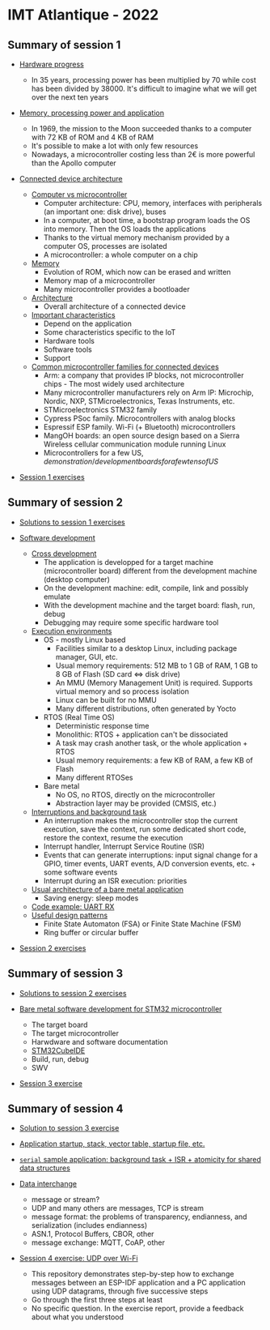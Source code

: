 # IMT Atlantique - 2022

## Summary of session 1

* [Hardware progress](https://pascalbod.github.io/iot-en-presentation/connectedDevice.html#/device-2)
    * In 35 years, processing power has been multiplied by 70 while cost has been divided by 38000. It's difficult to imagine what we will get over the next ten years
* [Memory, processing power and application](https://pascalbod.github.io/iot-en-presentation/connectedDevice.html#/device-3)
  * In 1969, the mission to the Moon succeeded thanks to a computer with 72 KB of ROM and 4 KB of RAM
  * It's possible to make a lot with only few resources
  * Nowadays, a microcontroller costing less than 2€ is more powerful than the Apollo computer
* [Connected device architecture](https://pascalbod.github.io/iot-en-presentation/connectedDevice.html#/device-4)
  * [Computer vs microcontroller](https://pascalbod.github.io/iot-en-presentation/connectedDevice.html#/4/1)
    * Computer architecture: CPU, memory, interfaces with peripherals (an important one: disk drive), buses
    * In a computer, at boot time, a bootstrap program loads the OS into memory. Then the OS loads the applications
    * Thanks to the virtual memory mechanism provided by a computer OS, processes are isolated
    * A microcontroller: a whole computer on a chip
  * [Memory](https://pascalbod.github.io/iot-en-presentation/connectedDevice.html#/4/6)
    * Evolution of ROM, which now can be erased and written
    * Memory map of a microcontroller
    * Many microcontroller provides a bootloader
  * [Architecture](https://pascalbod.github.io/iot-en-presentation/connectedDevice.html#/4/9)
    * Overall architecture of a connected device
  * [Important characteristics](https://pascalbod.github.io/iot-en-presentation/connectedDevice.html#/4/11)
    * Depend on the application
    * Some characteristics specific to the IoT
    * Hardware tools
    * Software tools
    * Support
  * [Common microcontroller families for connected devices](https://pascalbod.github.io/iot-en-presentation/connectedDevice.html#/4/16)
    * Arm: a company that provides IP blocks, not microcontroller chips - The most widely used architecture
    * Many microcontroller manufacturers rely on Arm IP: Microchip, Nordic, NXP, STMicroelectronics, Texas Instruments, etc.
    * STMicroelectronics STM32 family
    * Cypress PSoc family. Microcontrollers with analog blocks
    * Espressif ESP family. Wi-Fi (+ Bluetooth) microcontrollers
    * MangOH boards: an open source design based on a Sierra Wireless cellular communication module running Linux
    * Microcontrollers for a few US$, demonstration/development boards for a few tens of US$

* [Session 1 exercises](session1Exercises.md)

## Summary of session 2

* [Solutions to session 1 exercises](https://github.com/PascalBod/IMTAtlantique-2022/tree/main/session1Solutions)

* [Software development](https://pascalbod.github.io/iot-en-presentation/connectedDevice.html#/device-7)
  * [Cross development](https://pascalbod.github.io/iot-en-presentation/connectedDevice.html#/7/1)
    * The application is developped for a target machine (microcontroller board) different from the development machine (desktop computer)
    * On the development machine: edit, compile, link and possibly emulate
    * With the development machine and the target board: flash, run, debug
    * Debugging may require some specific hardware tool
  * [Execution environments](https://pascalbod.github.io/iot-en-presentation/connectedDevice.html#/7/5)
    * OS - mostly Linux based
      * Facilities similar to a desktop Linux, including package manager, GUI, etc.
      * Usual memory requirements: 512 MB to 1 GB of RAM, 1 GB to 8 GB of Flash (SD card <=> disk drive)
      * An MMU (Memory Management Unit) is required. Supports virtual memory and so process isolation
      * Linux can be built for no MMU
      * Many different distributions, often generated by Yocto
    * RTOS (Real Time OS)
      * Deterministic response time
      * Monolithic: RTOS + application can't be dissociated
      * A task may crash another task, or the whole application + RTOS
      * Usual memory requirements: a few KB of RAM, a few KB of Flash
      * Many different RTOSes
    * Bare metal
      * No OS, no RTOS, directly on the microcontroller
      * Abstraction layer may be provided (CMSIS, etc.)
  * [Interruptions and background task](https://pascalbod.github.io/iot-en-presentation/connectedDevice.html#/7/23)
    * An interruption makes the microcontroller stop the current execution, save the context, run some dedicated short code, restore the context, resume the execution
    * Interrupt handler, Interrupt Service Routine (ISR)
    * Events that can generate interruptions: input signal change for a GPIO, timer events, UART events, A/D conversion events, etc. + some software events
    * Interrupt during an ISR execution: priorities
  * [Usual architecture of a bare metal application](https://pascalbod.github.io/iot-en-presentation/connectedDevice.html#/7/36)
    * Saving energy: sleep modes
  * [Code example: UART RX](https://pascalbod.github.io/iot-en-presentation/connectedDevice.html#/7/47)
  * [Useful design patterns](https://pascalbod.github.io/iot-en-presentation/connectedDevice.html#/7/54)
    * Finite State Automaton (FSA) or Finite State Machine (FSM)
    * Ring buffer or circular buffer

* [Session 2 exercises](session2Exercises.md)

## Summary of session 3

* [Solutions to session 2 exercises](https://github.com/PascalBod/IMTAtlantique-2022/tree/main/session2Solutions)

* [Bare metal software development for STM32 microcontroller](https://pascalbod.github.io/stm32-dev-en-presentation/)
  * The target board
  * The target microcontroller
  * Harwdware and software documentation
  * [STM32CubeIDE](https://pascalbod.github.io/stm32-dev-en-presentation/#/21)
  * Build, run, debug
  * SWV

* [Session 3 exercise](https://github.com/PascalBod/IMTAtlantique-2022/blob/main/session3Exercises.md)

## Summary of session 4

* [Solution to session 3 exercise](https://github.com/PascalBod/IMTAtlantique-2022/tree/main/session3Solutions)

* [Application startup, stack, vector table, startup file, etc.](https://pascalbod.github.io/stm32-dev-en-presentation/#/30)
* [`serial` sample application: background task + ISR + atomicity for shared data structures](https://pascalbod.github.io/stm32-dev-en-presentation/#/53)
* [Data interchange](https://pascalbod.github.io/iot-en-presentation/#/communications-7)
  * message or stream?
  * UDP and many others are messages, TCP is stream
  * message format: the problems of transparency, endianness, and serialization (includes endianness)
  * ASN.1, Protocol Buffers, CBOR, other
  * message exchange: MQTT, CoAP, other
 
* [Session 4 exercise: UDP over Wi-Fi](https://github.com/PascalBod/espidf-udp)
  * This repository demonstrates step-by-step how to exchange messages between an ESP-IDF application and a PC application using UDP datagrams, through five successive steps
  * Go through the first three steps at least
  * No specific question. In the exercise report, provide a feedback about what you understood
